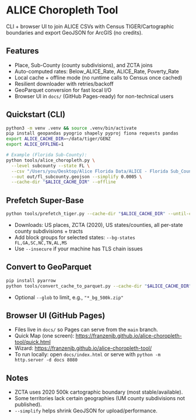 # ALICE Choropleth Tool

CLI + browser UI to join ALICE CSVs with Census TIGER/Cartographic boundaries and export GeoJSON for ArcGIS (no credits).

## Features
- Place, Sub-County (county subdivisions), and ZCTA joins
- Auto-computed rates: Below_ALICE_Rate, ALICE_Rate, Poverty_Rate
- Local cache + offline mode (no runtime calls to Census once cached)
- Resilient downloader with retries/backoff
- GeoParquet conversion for fast local I/O
- Browser UI in `docs/` (GitHub Pages-ready) for non-technical users

## Quickstart (CLI)
```bash
python3 -m venv .venv && source .venv/bin/activate
pip install geopandas pyogrio shapely pyproj fiona requests pandas
export ALICE_CACHE_DIR=~/data/tiger/GENZ
export ALICE_OFFLINE=1

# Example (Florida Sub-County):
python tools/alice_choropleth.py \
  --level subcounty --state FL \
  --csv "/Users/you/Desktop/Alice Florida Data/ALICE - Florida Sub_County Data.csv" \
  --out out/fl_subcounty.geojson --simplify 0.0005 \
  --cache-dir "$ALICE_CACHE_DIR" --offline
```

## Prefetch Super-Base
```bash
python tools/prefetch_tiger.py --cache-dir "$ALICE_CACHE_DIR" --until-complete --max-retries 12 --retry-wait 3
```
- Downloads: US places, ZCTA (2020), US states/counties, all per-state county subdivisions + tracts
- Add block groups for selected states: `--bg-states FL,GA,SC,NC,TN,AL,MS`
- Use `--insecure` if your machine has TLS chain issues

## Convert to GeoParquet
```bash
pip install pyarrow
python tools/convert_cache_to_parquet.py --cache-dir "$ALICE_CACHE_DIR"
```
- Optional `--glob` to limit, e.g., `"*_bg_500k.zip"`

## Browser UI (GitHub Pages)
- Files live in `docs/` so Pages can serve from the `main` branch.
- Quick Map (one screen): https://franzenjb.github.io/alice-choropleth-tool/quick.html
- Wizard: https://franzenjb.github.io/alice-choropleth-tool/
- To run locally: open `docs/index.html` or serve with `python -m http.server -d docs 8080`

## Notes
- ZCTA uses 2020 500k cartographic boundary (most stable/available).
- Some territories lack certain geographies (UM county subdivisions not published).
- `--simplify` helps shrink GeoJSON for upload/performance.
